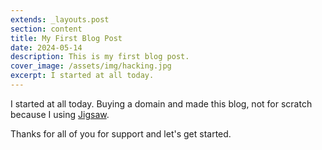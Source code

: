 ```yaml
---
extends: _layouts.post
section: content
title: My First Blog Post
date: 2024-05-14
description: This is my first blog post.
cover_image: /assets/img/hacking.jpg
excerpt: I started at all today.
---
```


I started at all today. Buying a domain and made this blog, not for scratch because I using [Jigsaw](https://jigsaw.tighten.co).

Thanks for all of you for support and let's get started.
